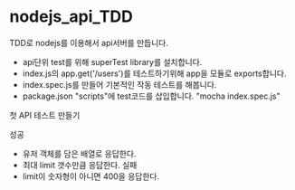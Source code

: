 # nodejs_api_TDD
TDD로 nodejs를 이용해서 api서버를 만듭니다.

- api단위 test를 위해 superTest library를 설치합니다.
- index.js의 app.get('/users')를 테스트하기위해 app을 모듈로 exports합니다.
- index.spec.js를 만들어 기본적인 작동 테스트를 해봅니다.
- package.json "scripts"에 test코드를 삽입합니다. 
	"mocha index.spec.js"


첫 API 테스트 만들기

성공
- 유저 객체를 담은 배열로 응답한다.
- 최대 limit 갯수만큼 응답한다.
실패
- limit이 숫자형이 아니면 400을 응답한다.